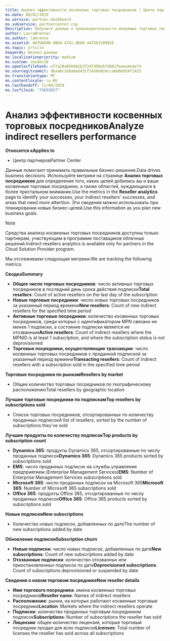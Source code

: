 ```yaml
---
title: Анализ эффективности косвенных торговых посредников | Центр партнеров
ms.date: 08/02/2019
ms.service: partner-dashboard
ms.subservice: partnercenter-csp
Description: Получите данные о производительности непрямых торговых посредников, чтобы узнать об успехах, а также об областях, которые могут потребовать дополнительных внимания.
author: LauraBrenner
ms.author: labrenne
ms.assetid: 4D7DAD9D-4B69-4741-8E80-44256320982E
ms.topic: article
keywords: бизнес-данные
ms.localizationpriority: medium
ms.custom: seodec18
ms.openlocfilehash: ef7a20a669481b3724fd98a5fdb62feaea4ede74
ms.sourcegitcommit: dbaa6c2e8a0e6431f1420e024cca6d0dd54f1425
ms.translationtype: MT
ms.contentlocale: ru-RU
ms.lasthandoff: 11/06/2019
ms.locfileid: "73653927"
---
```

# <a name="analyze-indirect-resellers-performance"></a><span data-ttu-id="27bdf-104">Анализ эффективности косвенных торговых посредников</span><span class="sxs-lookup"><span data-stu-id="27bdf-104">Analyze indirect resellers performance</span></span> 

<span data-ttu-id="27bdf-105">**Относится к**</span><span class="sxs-lookup"><span data-stu-id="27bdf-105">**Applies to**</span></span>
- <span data-ttu-id="27bdf-106">Центр партнеров</span><span class="sxs-lookup"><span data-stu-id="27bdf-106">Partner Center</span></span>

<span data-ttu-id="27bdf-107">Данные помогают принимать правильные бизнес-решения.</span><span class="sxs-lookup"><span data-stu-id="27bdf-107">Data drives business decisions.</span></span> <span data-ttu-id="27bdf-108">Используйте метрики на странице **Анализ торговых посредников** для определения того, каких целей добились вы и ваши косвенные торговые посредники, а также областей, нуждающихся в более пристальном внимании.</span><span class="sxs-lookup"><span data-stu-id="27bdf-108">Use the metrics in the **Reseller analytics** page to identify your successes, your indirect resellers' successes, and areas that need more attention.</span></span> <span data-ttu-id="27bdf-109">Эти сведения можно использовать при планировании новых бизнес-целей.</span><span class="sxs-lookup"><span data-stu-id="27bdf-109">Use this information as you plan new business goals.</span></span>

> [!NOTE]
> <span data-ttu-id="27bdf-110">Средства анализа косвенных торговых посредников доступны только партнерам, участвующим в программе поставщиков облачных решений.</span><span class="sxs-lookup"><span data-stu-id="27bdf-110">Indirect resellers analytics is available only for partners in the Cloud Solution Provider program.</span></span>

<span data-ttu-id="27bdf-111">Мы отслеживаем следующие метрики:</span><span class="sxs-lookup"><span data-stu-id="27bdf-111">We are tracking the following metrics:</span></span>

<span data-ttu-id="27bdf-112">**Сводка**</span><span class="sxs-lookup"><span data-stu-id="27bdf-112">**Summary**</span></span>  
 - <span data-ttu-id="27bdf-113">**Общее число торговых посредников**: число активных торговых посредников в последний день срока действия подписки</span><span class="sxs-lookup"><span data-stu-id="27bdf-113">**Total resellers**: Count of active resellers on the last day of the subscription</span></span>  
 - <span data-ttu-id="27bdf-114">**Новые торговые посредники**: число новых торговых посредников за указанный период времени</span><span class="sxs-lookup"><span data-stu-id="27bdf-114">**New resellers**: Count of new indirect resellers for the specified time period</span></span>  
 - <span data-ttu-id="27bdf-115">**Активные торговые посредники**: количество косвенных торговых посредников, среди которых с идентификатором MPN связано не менее 1 подписки, а состояние подписки является не отозванным</span><span class="sxs-lookup"><span data-stu-id="27bdf-115">**Active resellers**: Count of indirect resellers where the MPNID is at least 1 subscription, and where the subscription status is not deprovisioned</span></span>  
 - <span data-ttu-id="27bdf-116">**Торговые посредники, осуществляющие транзакции**: число косвенных торговых посредников с проданной подпиской за указанный период времени</span><span class="sxs-lookup"><span data-stu-id="27bdf-116">**Transacting resellers**: Count of indirect resellers with a subscription sold in the specified time period</span></span>  

<span data-ttu-id="27bdf-117">**Торговые посредники по рынкам**</span><span class="sxs-lookup"><span data-stu-id="27bdf-117">**Resellers by market**</span></span>  
 - <span data-ttu-id="27bdf-118">Общее количество торговых посредников по географическому расположению</span><span class="sxs-lookup"><span data-stu-id="27bdf-118">Total resellers by geographic location</span></span>  

<span data-ttu-id="27bdf-119">**Лучшие торговые посредники по подпискам**</span><span class="sxs-lookup"><span data-stu-id="27bdf-119">**Top resellers by subscriptions sold**</span></span>
 - <span data-ttu-id="27bdf-120">Список торговых посредников, отсортированных по количеству проданных подписок</span><span class="sxs-lookup"><span data-stu-id="27bdf-120">A list of resellers, sorted by the number of subscriptions they've sold</span></span>  

<span data-ttu-id="27bdf-121">**Лучшие продукты по количеству подписок**</span><span class="sxs-lookup"><span data-stu-id="27bdf-121">**Top products by subscription count**</span></span>  
 - <span data-ttu-id="27bdf-122">**Dynamics 365**: продукты Dynamics 365, отсортированные по числу проданных подписок</span><span class="sxs-lookup"><span data-stu-id="27bdf-122">**Dynamics 365**: Dynamics 365 products sorted by subscriptions sold</span></span>  
 - <span data-ttu-id="27bdf-123">**EMS**: число проданных подписок на службы управления предприятием (Enterprise Management Services)</span><span class="sxs-lookup"><span data-stu-id="27bdf-123">**EMS**: Number of Enterprise Management Services subscriptions sold</span></span>  
 - <span data-ttu-id="27bdf-124">**Microsoft 365**: число проданных подписок на Microsoft 365</span><span class="sxs-lookup"><span data-stu-id="27bdf-124">**Microsoft 365**: Number of Microsoft 365 subscriptions sold</span></span>  
 - <span data-ttu-id="27bdf-125">**Office 365**: продукты Office 365, отсортированные по числу проданных подписок</span><span class="sxs-lookup"><span data-stu-id="27bdf-125">**Office 365**: Office 365 products sorted by subscriptions sold</span></span>  

<span data-ttu-id="27bdf-126">**Новые подписки**</span><span class="sxs-lookup"><span data-stu-id="27bdf-126">**New subscriptions**</span></span>  
 - <span data-ttu-id="27bdf-127">Количество новых подписок, добавленных по дате</span><span class="sxs-lookup"><span data-stu-id="27bdf-127">The number of new subscriptions added by date</span></span>  

<span data-ttu-id="27bdf-128">**Обновление подписки**</span><span class="sxs-lookup"><span data-stu-id="27bdf-128">**Subscription churn**</span></span>  
 - <span data-ttu-id="27bdf-129">**Новые подписки**: число новых подписок, добавленных по дате</span><span class="sxs-lookup"><span data-stu-id="27bdf-129">**New subscriptions**: Count of new subscriptions added by date</span></span>  
 - <span data-ttu-id="27bdf-130">**Отозванные подписки**: количество отозванных или приостановленных подписок по дате</span><span class="sxs-lookup"><span data-stu-id="27bdf-130">**Deprovisioned subscriptions**: Count of subscriptions deprovisioned or suspended by date</span></span>  

<span data-ttu-id="27bdf-131">**Сведения о новом торговом посреднике**</span><span class="sxs-lookup"><span data-stu-id="27bdf-131">**New reseller details**</span></span>  
 - <span data-ttu-id="27bdf-132">**Имя торгового посредника**: имена косвенных торговых посредников</span><span class="sxs-lookup"><span data-stu-id="27bdf-132">**Reseller name**: Names of indirect resellers</span></span>  
 - <span data-ttu-id="27bdf-133">**Расположение**: рынки, на которых работают косвенные торговые посредники</span><span class="sxs-lookup"><span data-stu-id="27bdf-133">**Location**: Markets where the indirect resellers operate</span></span>  
 - <span data-ttu-id="27bdf-134">**Подписки**: количество проданных торговым посредником подписок</span><span class="sxs-lookup"><span data-stu-id="27bdf-134">**Subscriptions**: Number of subscriptions the reseller has sold</span></span>  
 - <span data-ttu-id="27bdf-135">**Лицензии**: общее количество лицензий, которые торговый посредник продал для всех подписок</span><span class="sxs-lookup"><span data-stu-id="27bdf-135">**Licenses**: Total number of licenses the reseller has sold across all subscriptions</span></span>  
  
  